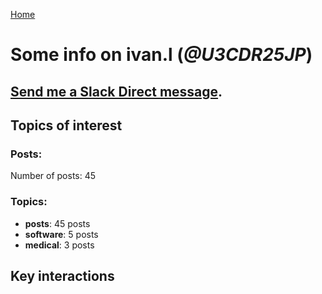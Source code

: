 [Home](https://kelu124.github.io/echommunity/)

# Some info on __ivan.l__ (_@U3CDR25JP_)


## [Send me a Slack Direct message](https://echopen.slack.com/messages/@ivan.l/).

## Topics of interest

### Posts: 

Number of posts: 45

### Topics:

* __posts__: 45 posts
* __software__: 5 posts
* __medical__: 3 posts

## Key interactions 

